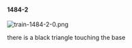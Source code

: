 #### 1484-2
![train-1484-2-0.png](https://github.com/lil-lab/nlvr/raw/master/nlvr/train/images/23/train-1484-2-0.png "train-1484-2-0.png")

there is a black  triangle touching the base
